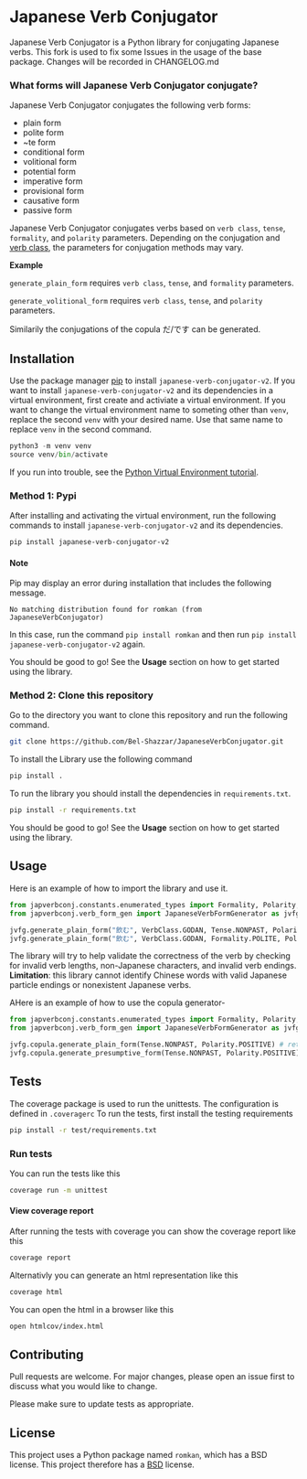 # Japanese Verb Conjugator

Japanese Verb Conjugator is a Python library for conjugating Japanese verbs. 
This fork is used to fix some Issues in the usage of the base package.
Changes will be recorded in CHANGELOG.md

### What forms will Japanese Verb Conjugator conjugate?

Japanese Verb Conjugator conjugates the following verb forms:

* plain form
* polite form
* ~te form
* conditional form
* volitional form
* potential form
* imperative form
* provisional form
* causative form
* passive form

Japanese Verb Conjugator conjugates verbs based on `verb class`, `tense`, `formality`, and `polarity` parameters. Depending on the conjugation and [verb class](https://wtawa.people.amherst.edu/jvrules/index.php?form=groups), the parameters for conjugation methods may vary. 

**Example**

`generate_plain_form` requires `verb class`, `tense`, and `formality` parameters.

`generate_volitional_form` requires `verb class`, `tense`, and `polarity` parameters.

Similarily the conjugations of the copula だ/です can be generated.

## Installation

Use the package manager [pip](https://pip.pypa.io/en/stable/) to install `japanese-verb-conjugator-v2`. If you want to install `japanese-verb-conjugator-v2` and its dependencies in a virtual environment, first create and activiate a virtual environment. If you want to change the virtual environment name to someting other than `venv`, replace the second `venv` with your desired name. Use that same name to replace `venv` in the second command.

```python
python3 -m venv venv
source venv/bin/activate
```

If you run into trouble, see the [Python Virtual Environment tutorial](https://docs.python.org/3/tutorial/venv.html). 

### Method 1: Pypi
After installing and activating the virtual environment, run the following commands to install `japanese-verb-conjugator-v2` and its dependencies.

```bash
pip install japanese-verb-conjugator-v2
```
#### Note
Pip may display an error during installation that includes the following message. 

```
No matching distribution found for romkan (from JapaneseVerbConjugator)
```

In this case, run the command `pip install romkan` and then run `pip install japanese-verb-conjugator-v2` again.

You should be good to go! See the **Usage** section on how to get started using the library.

### Method 2: Clone this repository

Go to the directory you want to clone this repository and run the following command.

```bash
git clone https://github.com/Bel-Shazzar/JapaneseVerbConjugator.git
```


To install the Library use the following command

```bash
pip install .
```

To run the library you should install the dependencies in `requirements.txt`.

```bash
pip install -r requirements.txt
```

You should be good to go! See the **Usage** section on how to get started using the library.

## Usage

Here is an example of how to import the library and use it.

```python
from japverbconj.constants.enumerated_types import Formality, Polarity, Tense, VerbClass
from japverbconj.verb_form_gen import JapaneseVerbFormGenerator as jvfg

jvfg.generate_plain_form("飲む", VerbClass.GODAN, Tense.NONPAST, Polarity.POSITIVE) # returns '飲む'
jvfg.generate_plain_form("飲む", VerbClass.GODAN, Formality.POLITE, Polarity.NEGATIVE) # returns '飲まない'
```

The library will try to help validate the correctness of the verb by checking for invalid verb lengths, non-Japanese characters, and invalid verb endings. **Limitation**: this library cannot identify Chinese words with valid Japanese particle endings or nonexistent Japanese verbs.

AHere is an example of how to use the copula generator-

```python 
from japverbconj.constants.enumerated_types import Formality, Polarity, Tense, VerbClass
from japverbconj.verb_form_gen import JapaneseVerbFormGenerator as jvfg

jvfg.copula.generate_plain_form(Tense.NONPAST, Polarity.POSITIVE) # returns 'だ'
jvfg.copula.generate_presumptive_form(Tense.NONPAST, Polarity.POSITIVE) # returns 'ではないでしょう'
```

## Tests
The coverage package is used to run the unittests. The configuration is defined in `.coveragerc`
To run the tests, first install the testing requirements

```bash
pip install -r test/requirements.txt
```

### Run tests
You can run the tests like this

```bash
coverage run -m unittest
```

#### View coverage report
After running the tests with coverage you can show the coverage report like this

```bash
coverage report
```

Alternativly you can generate an html representation like this

```bash
coverage html
```

You can open the html in a browser like this

```bash
open htmlcov/index.html
```

## Contributing
Pull requests are welcome. For major changes, please open an issue first to discuss what you would like to change.

Please make sure to update tests as appropriate.

## License
This project uses a Python package named `romkan`, which has a BSD license. This project therefore has a [BSD](https://choosealicense.com/licenses/bsd/) license.